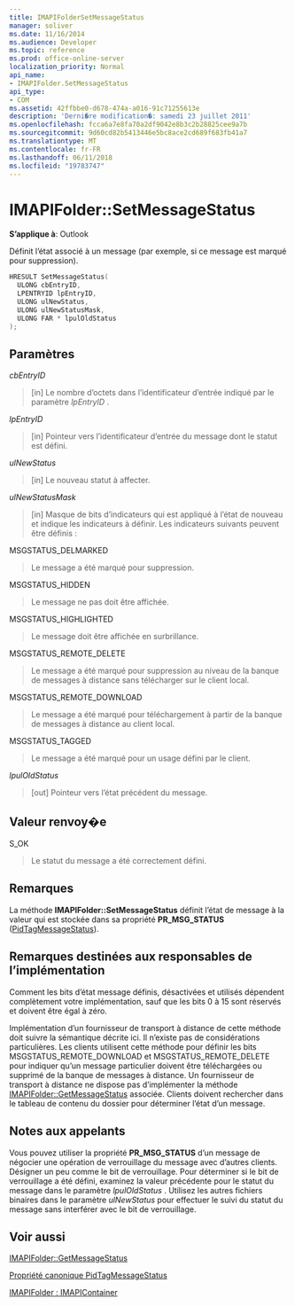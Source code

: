 ```yaml
---
title: IMAPIFolderSetMessageStatus
manager: soliver
ms.date: 11/16/2014
ms.audience: Developer
ms.topic: reference
ms.prod: office-online-server
localization_priority: Normal
api_name:
- IMAPIFolder.SetMessageStatus
api_type:
- COM
ms.assetid: 42ffbbe0-d678-474a-a016-91c71255613e
description: 'Derni�re modification�: samedi 23 juillet 2011'
ms.openlocfilehash: fcca6a7e8fa70a2df9042e8b3c2b28825cee9a7b
ms.sourcegitcommit: 9d60cd82b5413446e5bc8ace2cd689f683fb41a7
ms.translationtype: MT
ms.contentlocale: fr-FR
ms.lasthandoff: 06/11/2018
ms.locfileid: "19783747"
---
```

# <a name="imapifoldersetmessagestatus"></a>IMAPIFolder::SetMessageStatus

  
  
**S’applique à**: Outlook 
  
Définit l’état associé à un message (par exemple, si ce message est marqué pour suppression).
  
```cpp
HRESULT SetMessageStatus(
  ULONG cbEntryID,
  LPENTRYID lpEntryID,
  ULONG ulNewStatus,
  ULONG ulNewStatusMask,
  ULONG FAR * lpulOldStatus
);
```

## <a name="parameters"></a>Paramètres

 _cbEntryID_
  
> [in] Le nombre d’octets dans l’identificateur d’entrée indiqué par le paramètre _lpEntryID_ . 
    
 _lpEntryID_
  
> [in] Pointeur vers l’identificateur d’entrée du message dont le statut est défini.
    
 _ulNewStatus_
  
> [in] Le nouveau statut à affecter. 
    
 _ulNewStatusMask_
  
> [in] Masque de bits d’indicateurs qui est appliqué à l’état de nouveau et indique les indicateurs à définir. Les indicateurs suivants peuvent être définis :
    
MSGSTATUS_DELMARKED 
  
> Le message a été marqué pour suppression.
    
MSGSTATUS_HIDDEN 
  
> Le message ne pas doit être affichée.
    
MSGSTATUS_HIGHLIGHTED 
  
> Le message doit être affichée en surbrillance.
    
MSGSTATUS_REMOTE_DELETE 
  
> Le message a été marqué pour suppression au niveau de la banque de messages à distance sans télécharger sur le client local.
    
MSGSTATUS_REMOTE_DOWNLOAD 
  
> Le message a été marqué pour téléchargement à partir de la banque de messages à distance au client local.
    
MSGSTATUS_TAGGED 
  
> Le message a été marqué pour un usage défini par le client.
    
 _lpulOldStatus_
  
> [out] Pointeur vers l’état précédent du message.
    
## <a name="return-value"></a>Valeur renvoy�e

S_OK 
  
> Le statut du message a été correctement défini.
    
## <a name="remarks"></a>Remarques

La méthode **IMAPIFolder::SetMessageStatus** définit l’état de message à la valeur qui est stockée dans sa propriété **PR_MSG_STATUS** ([PidTagMessageStatus](pidtagmessagestatus-canonical-property.md)). 
  
## <a name="notes-to-implementers"></a>Remarques destinées aux responsables de l’implémentation

Comment les bits d’état message définis, désactivées et utilisés dépendent complètement votre implémentation, sauf que les bits 0 à 15 sont réservés et doivent être égal à zéro. 
  
Implémentation d’un fournisseur de transport à distance de cette méthode doit suivre la sémantique décrite ici. Il n’existe pas de considérations particulières. Les clients utilisent cette méthode pour définir les bits MSGSTATUS_REMOTE_DOWNLOAD et MSGSTATUS_REMOTE_DELETE pour indiquer qu’un message particulier doivent être téléchargées ou supprimé de la banque de messages à distance. Un fournisseur de transport à distance ne dispose pas d’implémenter la méthode [IMAPIFolder::GetMessageStatus](imapifolder-getmessagestatus.md) associée. Clients doivent rechercher dans le tableau de contenu du dossier pour déterminer l’état d’un message. 
  
## <a name="notes-to-callers"></a>Notes aux appelants

Vous pouvez utiliser la propriété **PR_MSG_STATUS** d’un message de négocier une opération de verrouillage du message avec d’autres clients. Désigner un peu comme le bit de verrouillage. Pour déterminer si le bit de verrouillage a été défini, examinez la valeur précédente pour le statut du message dans le paramètre _lpulOldStatus_ . Utilisez les autres fichiers binaires dans le paramètre _ulNewStatus_ pour effectuer le suivi du statut du message sans interférer avec le bit de verrouillage. 
  
## <a name="see-also"></a>Voir aussi



[IMAPIFolder::GetMessageStatus](imapifolder-getmessagestatus.md)
  
[Propriété canonique PidTagMessageStatus](pidtagmessagestatus-canonical-property.md)
  
[IMAPIFolder : IMAPIContainer](imapifolderimapicontainer.md)

